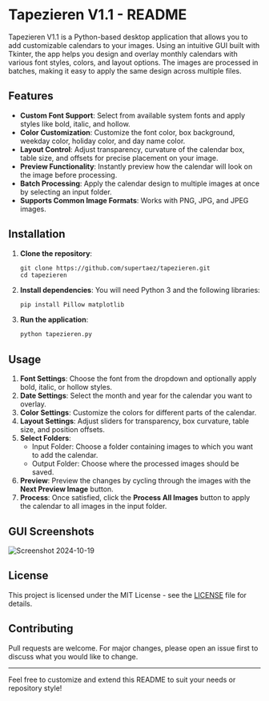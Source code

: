# Tapezieren V1.1 - README

Tapezieren V1.1 is a Python-based desktop application that allows you to add customizable calendars to your images. Using an intuitive GUI built with Tkinter, the app helps you design and overlay monthly calendars with various font styles, colors, and layout options. The images are processed in batches, making it easy to apply the same design across multiple files.

## Features
- **Custom Font Support**: Select from available system fonts and apply styles like bold, italic, and hollow.
- **Color Customization**: Customize the font color, box background, weekday color, holiday color, and day name color.
- **Layout Control**: Adjust transparency, curvature of the calendar box, table size, and offsets for precise placement on your image.
- **Preview Functionality**: Instantly preview how the calendar will look on the image before processing.
- **Batch Processing**: Apply the calendar design to multiple images at once by selecting an input folder.
- **Supports Common Image Formats**: Works with PNG, JPG, and JPEG images.

## Installation

1. **Clone the repository**:
   ```
   git clone https://github.com/supertaez/tapezieren.git
   cd tapezieren
   ```

2. **Install dependencies**:
   You will need Python 3 and the following libraries:
   ```bash
   pip install Pillow matplotlib
   ```

3. **Run the application**:
   ```bash
   python tapezieren.py
   ```

## Usage

1. **Font Settings**: Choose the font from the dropdown and optionally apply bold, italic, or hollow styles.
2. **Date Settings**: Select the month and year for the calendar you want to overlay.
3. **Color Settings**: Customize the colors for different parts of the calendar.
4. **Layout Settings**: Adjust sliders for transparency, box curvature, table size, and position offsets.
5. **Select Folders**:
   - Input Folder: Choose a folder containing images to which you want to add the calendar.
   - Output Folder: Choose where the processed images should be saved.
6. **Preview**: Preview the changes by cycling through the images with the **Next Preview Image** button.
7. **Process**: Once satisfied, click the **Process All Images** button to apply the calendar to all images in the input folder.

## GUI Screenshots

![Screenshot 2024-10-19](https://github.com/user-attachments/assets/4405841c-27d7-4e8c-8244-1446e09b5580)


## License

This project is licensed under the MIT License - see the [LICENSE](LICENSE) file for details.

## Contributing

Pull requests are welcome. For major changes, please open an issue first to discuss what you would like to change.

---

Feel free to customize and extend this README to suit your needs or repository style!
